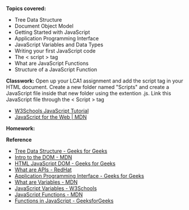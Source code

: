 **Topics covered:**
- Tree Data Structure
- Document Object Model
- Getting Started with JavaScript
- Application Programming Interface
- JavaScript Variables and Data Types
- Writing your first JavaScript code
- The < script > tag
- What are JavaScript Functions
- Structure of a JavaScript Function

**Classwork:** Open up your LCA1 assignment and add the script tag in your HTML document. Create a new folder named "Scripts" and create a JavaScript file inside that new folder using the extention .js. Link this JavaScript file through the < Script > tag

- [W3Schools JavaScript Tutorial](https://www.w3schools.com/js/DEFAULT.asp)
- [JavaScript for the Web | MDN](https://developer.mozilla.org/en-US/docs/Learn_web_development/Getting_started/Your_first_website/Adding_interactivity)

**Homework:** 

**Reference**
- [Tree Data Structure - Geeks for Geeks](https://www.geeksforgeeks.org/introduction-to-tree-data-structure/)
- [Intro to the DOM - MDN](https://developer.mozilla.org/en-US/docs/Web/API/Document_Object_Model/Introduction)
- [HTML JavaScript DOM - Geeks for Geeks ](https://www.geeksforgeeks.org/dom-document-object-model/)
- [What are APIs - RedHat](https://www.redhat.com/en/topics/api/what-are-application-programming-interfaces)
- [Application Programming Interface - Geeks for Geeks](https://www.geeksforgeeks.org/what-is-an-api/)
- [What are Variables - MDN](https://developer.mozilla.org/en-US/docs/Learn_web_development/Core/Scripting/Variables)
- [JavaScript Variables - W3Schools](https://www.w3schools.com/js/js_variables.asp)
- [JavaScript Functions - MDN](https://developer.mozilla.org/en-US/docs/Web/JavaScript/Guide/Functions)
- [Functions in JavaScript - GeeksforGeeks](https://www.geeksforgeeks.org/functions-in-javascript/)

